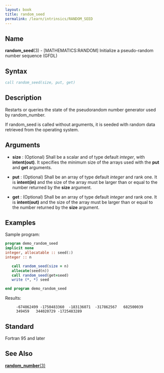 ```yaml
---
layout: book
title: random_seed
permalink: /learn/intrinsics/RANDOM_SEED
---
```

## __Name__

__random\_seed__(3) - \[MATHEMATICS:RANDOM\] Initialize a pseudo-random number sequence
(GFDL)

## __Syntax__
```fortran
call random_seed(size, put, get)
```
## __Description__

Restarts or queries the state of the pseudorandom number generator used
by random\_number.

If random\_seed is called without arguments, it is seeded with random
data retrieved from the operating system.

## __Arguments__

  - __size__
    : (Optional) Shall be a scalar and of type default _integer_, with
    __intent(out)__. It specifies the minimum size of the arrays used
    with the __put__ and __get__ arguments.

  - __put__
    : (Optional) Shall be an array of type default _integer_ and rank one.
    It is __intent(in)__ and the size of the array must be larger than
    or equal to the number returned by the __size__ argument.

  - __get__
    : (Optional) Shall be an array of type default _integer_ and rank one.
    It is __intent(out)__ and the size of the array must be larger than
    or equal to the number returned by the __size__ argument.

## __Examples__

Sample program:

```fortran
program demo_random_seed
implicit none
integer, allocatable :: seed(:)
integer :: n

   call random_seed(size = n)
   allocate(seed(n))
   call random_seed(get=seed)
   write (*, *) seed

end program demo_random_seed
```
  Results:
```text
     -674862499 -1750483360  -183136071  -317862567   682500039
     349459   344020729 -1725483289
```

## __Standard__

Fortran 95 and later

## __See Also__

[__random\_number__(3)](RANDOM_NUMBER)
